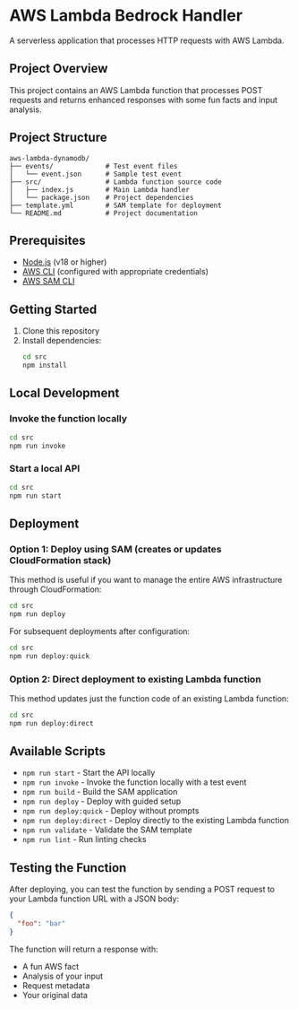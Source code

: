 # AWS Lambda Bedrock Handler

A serverless application that processes HTTP requests with AWS Lambda.

## Project Overview

This project contains an AWS Lambda function that processes POST requests and returns enhanced responses with some fun facts and input analysis.

## Project Structure

```
aws-lambda-dynamodb/
├── events/             # Test event files
│   └── event.json      # Sample test event
├── src/                # Lambda function source code
│   ├── index.js        # Main Lambda handler
│   └── package.json    # Project dependencies
├── template.yml        # SAM template for deployment
└── README.md           # Project documentation
```

## Prerequisites

- [Node.js](https://nodejs.org/) (v18 or higher)
- [AWS CLI](https://aws.amazon.com/cli/) (configured with appropriate credentials)
- [AWS SAM CLI](https://docs.aws.amazon.com/serverless-application-model/latest/developerguide/serverless-sam-cli-install.html)

## Getting Started

1. Clone this repository
2. Install dependencies:
   ```bash
   cd src
   npm install
   ```

## Local Development

### Invoke the function locally

```bash
cd src
npm run invoke
```

### Start a local API

```bash
cd src
npm run start
```

## Deployment

### Option 1: Deploy using SAM (creates or updates CloudFormation stack)

This method is useful if you want to manage the entire AWS infrastructure through CloudFormation:

```bash
cd src
npm run deploy
```

For subsequent deployments after configuration:

```bash
cd src
npm run deploy:quick
```

### Option 2: Direct deployment to existing Lambda function

This method updates just the function code of an existing Lambda function:

```bash
cd src
npm run deploy:direct
```

## Available Scripts

- `npm run start` - Start the API locally
- `npm run invoke` - Invoke the function locally with a test event
- `npm run build` - Build the SAM application
- `npm run deploy` - Deploy with guided setup
- `npm run deploy:quick` - Deploy without prompts
- `npm run deploy:direct` - Deploy directly to the existing Lambda function
- `npm run validate` - Validate the SAM template
- `npm run lint` - Run linting checks

## Testing the Function

After deploying, you can test the function by sending a POST request to your Lambda function URL with a JSON body:

```json
{
  "foo": "bar"
}
```

The function will return a response with:

- A fun AWS fact
- Analysis of your input
- Request metadata
- Your original data
